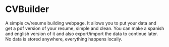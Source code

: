 # CVBuilder
A simple cv/resume building webpage. It allows you to put your data and get a pdf version of your resume, simple and clean. You can make a spanish and english version of it and also export/import the data to continue later. No data is stored anywhere, everything happens locally.
